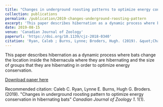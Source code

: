 ```yaml
---
title: "Changes in underground roosting patterns to optimize energy conservation in hibernating bats"
collection: publications
permalink: /publication/2019-changes-underground-roosting-pattern
excerpt: 'This paper describes hibernation as a dynamic process where bats change the location inside the hibernacula where they are hibernating and the size of groups that they are hibernating in order to optimize energy conservation.'
date: 2019-08-15
venue: 'Canadian Journal of Zoology'
paperurl: 'https://doi.org/10.1139/cjz-2018-0340'
citation: 'Ryan, Caleb ; Burns, Lynne; Broders, Hugh. (2019). &quot;Changes in underground roosting patterns to optimize energy conservation in hibernating bats.&quot; <i>Canadian Journal of Zoology 1</i>. 1(1).'
---
```

This paper describes hibernation as a dynamic process where bats change the location inside the hibernacula where they are hibernating and the size of groups that they are hibernating in order to optimize energy conservation.

[Download paper here](https://doi.org/10.1139/cjz-2018-0340)

Recommended citation: Caleb C. Ryan, Lynne E. Burns, Hugh G. Broders. (2019). "Changes in underground roosting pattern to optimize energy conservation in hibernating bats" <i>Canadian Journal of Zoology 1</i>. 1(1).
